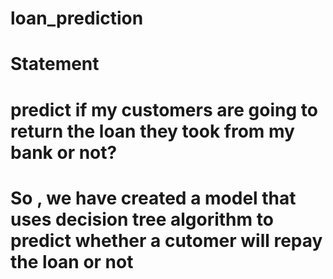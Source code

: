 # loan_prediction
# Statement
# predict if my customers are going to return the loan they took from my bank or not?

# So , we have created a model that uses decision tree algorithm to  predict whether a cutomer will repay the loan or not
